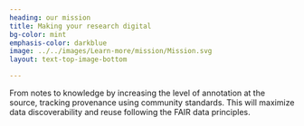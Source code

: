 ```yaml
---
heading: our mission
title: Making your research digital 
bg-color: mint
emphasis-color: darkblue
image: ../../images/Learn-more/mission/Mission.svg
layout: text-top-image-bottom

---
```


From notes to knowledge by increasing the level of annotation at the source, tracking provenance using community standards. This will  maximize data discoverability and reuse following the FAIR data principles.


